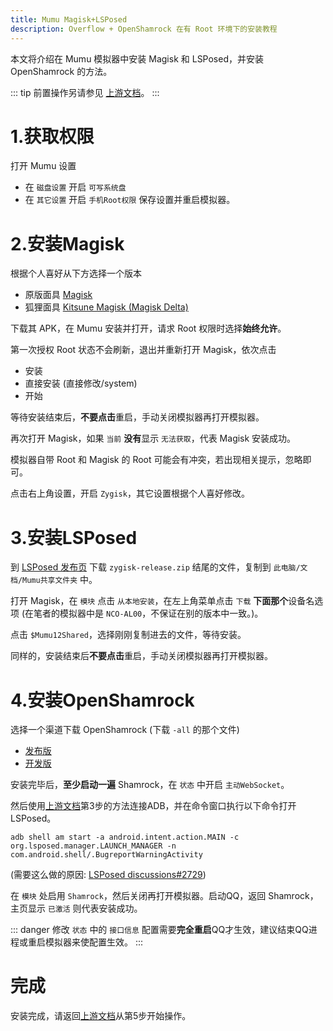 ```yaml
---
title: Mumu Magisk+LSPosed
description: Overflow + OpenShamrock 在有 Root 环境下的安装教程
---
```


本文将介绍在 Mumu 模拟器中安装 Magisk 和 LSPosed，并安装 OpenShamrock 的方法。

::: tip
前置操作另请参见 [上游文档](mumu.md)。
:::

# 1.获取权限

打开 Mumu 设置
+ 在 `磁盘设置` 开启 `可写系统盘`
+ 在 `其它设置` 开启 `手机Root权限`
保存设置并重启模拟器。

# 2.安装Magisk

根据个人喜好从下方选择一个版本
+ 原版面具 [Magisk](https://github.com/topjohnwu/Magisk/releases)
+ 狐狸面具 [Kitsune Magisk (Magisk Delta)](https://github.com/HuskyDG/magisk-files/releases)

下载其 APK，在 Mumu 安装并打开，请求 Root 权限时选择**始终允许**。

第一次授权 Root 状态不会刷新，退出并重新打开 Magisk，依次点击
+ 安装
+ 直接安装 (直接修改/system)
+ 开始
  
等待安装结束后，**不要点击**重启，手动关闭模拟器再打开模拟器。

再次打开 Magisk，如果 `当前` **没有**显示 `无法获取`，代表 Magisk 安装成功。

模拟器自带 Root 和 Magisk 的 Root 可能会有冲突，若出现相关提示，忽略即可。

点击右上角设置，开启 `Zygisk`，其它设置根据个人喜好修改。

# 3.安装LSPosed

到 [LSPosed 发布页](https://github.com/LSPosed/LSPosed/releases) 下载 `zygisk-release.zip` 结尾的文件，复制到 `此电脑/文档/Mumu共享文件夹` 中。

打开 Magisk，在 `模块` 点击 `从本地安装`，在左上角菜单点击 `下载` **下面那个**设备名选项 (在笔者的模拟器中是 `NCO-AL00`，不保证在别的版本中一致。)。

点击 `$Mumu12Shared`，选择刚刚复制进去的文件，等待安装。

同样的，安装结束后**不要点击**重启，手动关闭模拟器再打开模拟器。

# 4.安装OpenShamrock

选择一个渠道下载 OpenShamrock (下载 `-all` 的那个文件)
+ [发布版](https://github.com/whitechi73/OpenShamrock/releases)
+ [开发版](https://github.com/whitechi73/OpenShamrock/actions/workflows/build-apk.yml)

安装完毕后，**至少启动一遍** Shamrock，在 `状态` 中开启 `主动WebSocket`。

然后使用[上游文档](mumu.md)第3步的方法连接ADB，并在命令窗口执行以下命令打开 LSPosed。

```shell
adb shell am start -a android.intent.action.MAIN -c org.lsposed.manager.LAUNCH_MANAGER -n com.android.shell/.BugreportWarningActivity
```
(需要这么做的原因: [LSPosed discussions#2729](https://github.com/orgs/LSPosed/discussions/2729))

在 `模块` 处启用 `Shamrock`，然后关闭再打开模拟器。启动QQ，返回 Shamrock，主页显示 `已激活` 则代表安装成功。

::: danger
修改 `状态` 中的 `接口信息` 配置需要**完全重启**QQ才生效，建议结束QQ进程或重启模拟器来使配置生效。
:::

# 完成

安装完成，请返回[上游文档](mumu.md)从第5步开始操作。
